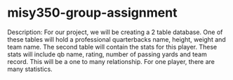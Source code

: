 # misy350-group-assignment
Description: For our project, we will be creating a 2 table database. One of these tables will hold a professional quarterbacks name, height, weight and team name. The second table will contain the stats for this player. These stats will include qb name, rating, number of passing yards and team record. This will be a one to many relationship. For one player, there are many statistics.
